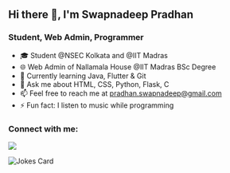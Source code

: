 ## Hi there 👋, I'm Swapnadeep Pradhan

### Student, Web Admin, Programmer

- 🎓 Student @NSEC Kolkata and @IIT Madras
- 🌐 Web Admin of Nallamala House @IIT Madras BSc Degree
- 🌱 Currently learning Java, Flutter & Git
- 💬 Ask me about HTML, CSS, Python, Flask, C
- 📫 Feel free to reach me at pradhan.swapnadeep@gmail.com
- ⚡ Fun fact: I listen to music while programming
### Connect with me:
<a href="https://linkedin.com/in/swapnadeep-pradhan" rel="nofollow"><img src="https://img.shields.io/badge/LinkedIn-0077B5?style=for-the-badge&logo=linkedin&logoColor=white" /></a>

<img src="https://readme-jokes.vercel.app/api" alt="Jokes Card" />
